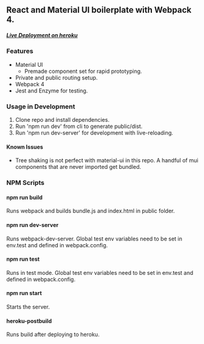 ## React and Material UI boilerplate with Webpack 4.

##### [Live Deployment on heroku](https://rbp-mui.herokuapp.com/)

### Features
* Material UI
  * Premade component set for rapid prototyping.
* Private and public routing setup.
* Webpack 4 
* Jest and Enzyme for testing.

### Usage in Development
1. Clone repo and install dependencies.
2. Run 'npm run dev' from cli to generate public/dist.
3. Run 'npm run dev-server' for development with live-reloading.


#### Known Issues
  * Tree shaking is not perfect with material-ui in this repo. A handful of mui components that are never imported get bundled.

### NPM Scripts
#### **npm run build**
Runs webpack and builds bundle.js and index.html in public folder.

#### **npm run dev-server**
Runs webpack-dev-server. Global test env variables need to be set in env.test and defined in webpack.config.

#### **npm run test**
Runs in test mode. Global test env variables need to be set in env.test and defined in webpack.config.

#### **npm run start**
Starts the server.

#### **heroku-postbuild**
Runs build after deploying to heroku.